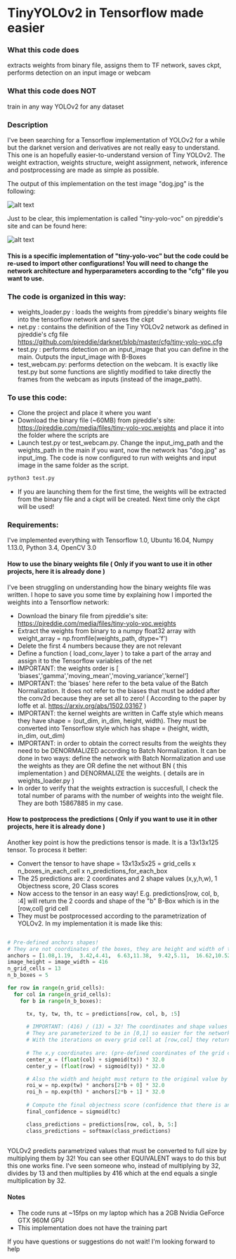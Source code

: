 # TinyYOLOv2 in Tensorflow made easier

### What this code does 
extracts weights from binary file, assigns them to TF network, saves ckpt, performs detection on an input image or webcam
### What this code does NOT
train in any way YOLOv2 for any dataset

### Description
I've been searching for a Tensorflow implementation of YOLOv2 for a while but the darknet version and derivatives are not really easy to understand. This one is an hopefully easier-to-understand version of Tiny YOLOv2. The weight extraction, weights structure, weight assignment, network, inference and postprocessing are made as simple as possible.

The output of this implementation on the test image "dog.jpg" is the following:

![alt text](https://github.com/simo23/tinyYOLOv2/blob/master/dog_output.jpg "YOLOv2 output")

Just to be clear, this implementation is called "tiny-yolo-voc" on pjreddie's site and can be found here:

![alt text](https://github.com/simo23/tinyYOLOv2/blob/master/pjsite.png "YOLOv2 site")

#### This is a specific implementation of "tiny-yolo-voc" but the code could be re-used to import other configurations! You will need to change the network architecture and hyperparameters according to the "cfg" file you want to use.

### The code is organized in this way:

- weights_loader.py : loads the weights from pjreddie's binary weights file into the tensorflow network and saves the ckpt
- net.py : contains the definition of the Tiny YOLOv2 network as defined in pjreddie's cfg file https://github.com/pjreddie/darknet/blob/master/cfg/tiny-yolo-voc.cfg
- test.py : performs detection on an input_image that you can define in the main. Outputs the input_image with B-Boxes
- test_webcam.py: performs detection on the webcam. It is exactly like test.py but some functions are slightly modified to take directly the frames from the webcam as inputs (instead of the image_path).

### To use this code:

- Clone the project and place it where you want
- Download the binary file (~60MB) from pjreddie's site: https://pjreddie.com/media/files/tiny-yolo-voc.weights and place it into the folder where the scripts are
- Launch test.py or test_webcam.py. Change the input_img_path and the weights_path in the main if you want, now the network has "dog.jpg" as input_img. The code is now configured to run with weights and input image in the same folder as the script.

```python
python3 test.py
```

- If you are launching them for the first time, the weights will be extracted from the binary file and a ckpt will be created. Next time only the ckpt will be used!

### Requirements:

I've implemented everything with Tensorflow 1.0, Ubuntu 16.04, Numpy 1.13.0, Python 3.4, OpenCV 3.0



#### How to use the binary weights file ( Only if you want to use it in other projects, here it is already done ) 

I've been struggling on understanding how the binary weights file was written. I hope to save you some time by explaining how I imported the weights into a Tensorflow network:

- Download the binary file from pjreddie's site: https://pjreddie.com/media/files/tiny-yolo-voc.weights 
- Extract the weights from binary to a numpy float32 array with  weight_array = np.fromfile(weights_path, dtype='f')
- Delete the first 4 numbers because they are not relevant
- Define a function ( load_conv_layer ) to take a part of the array and assign it to the Tensorflow variables of the net
- IMPORTANT: the weights order is [ 'biases','gamma','moving_mean','moving_variance','kernel'] 
- IMPORTANT: the 'biases' here refer to the beta value of the Batch Normalization. It does not refer to the biases that must be added after the conv2d because they are set all to zero! ( According to the paper by Ioffe et al. https://arxiv.org/abs/1502.03167 ) 
- IMPORTANT: the kernel weights are written in Caffe style which means they have shape = (out_dim, in_dim, height, width). They must be converted into Tensorflow style which has shape = (height, width, in_dim, out_dim)
- IMPORTANT: in order to obtain the correct results from the weights they need to be DENORMALIZED according to Batch Normalization. It can be done in two ways: define the network with Batch Normalization and use the weights as they are OR define the net without BN ( this implementation ) and DENORMALIZE the weights. ( details are in weights_loader.py )
- In order to verify that the weights extraction is succesfull, I check the total number of params with the number of weights into the weight file. They are both 15867885 in my case.

#### How to postprocess the predictions ( Only if you want to use it in other projects, here it is already done ) 

Another key point is how the predictions tensor is made. It is a 13x13x125 tensor. To process it better:

- Convert the tensor to have shape = 13x13x5x25 = grid_cells x n_boxes_in_each_cell x n_predictions_for_each_box
- The 25 predictions are: 2 coordinates and 2 shape values (x,y,h,w), 1 Objectness score, 20 Class scores
- Now access to the tensor in an easy way! E.g. predictions[row, col, b, :4] will return the 2 coords and shape of the "b" B-Box which is in the [row,col] grid cell
- They must be postprocessed according to the parametrization of YOLOv2. In my implementation it is made like this: 

```python

# Pre-defined anchors shapes!
# They are not coordinates of the boxes, they are height and width of the 5 anchors defined by YOLOv2
anchors = [1.08,1.19,  3.42,4.41,  6.63,11.38,  9.42,5.11,  16.62,10.52]
image_height = image_width = 416
n_grid_cells = 13
n_b_boxes = 5

for row in range(n_grid_cells):
  for col in range(n_grid_cells):
    for b in range(n_b_boxes):

      tx, ty, tw, th, tc = predictions[row, col, b, :5]
      
      # IMPORTANT: (416) / (13) = 32! The coordinates and shape values are parametrized w.r.t center of the grid cell
      # They are parameterized to be in [0,1] so easier for the network to predict and learn
      # With the iterations on every grid cell at [row,col] they return to their original positions
      
      # The x,y coordinates are: (pre-defined coordinates of the grid cell [row,col] + parametrized offset)*32 
      center_x = (float(col) + sigmoid(tx)) * 32.0
      center_y = (float(row) + sigmoid(ty)) * 32.0

      # Also the width and height must return to the original value by looking at the shape of the anchors
      roi_w = np.exp(tw) * anchors[2*b + 0] * 32.0
      roi_h = np.exp(th) * anchors[2*b + 1] * 32.0
      
      # Compute the final objectness score (confidence that there is an object in the B-Box) 
      final_confidence = sigmoid(tc)

      class_predictions = predictions[row, col, b, 5:]
      class_predictions = softmax(class_predictions)
      
```

YOLOv2 predicts parametrized values that must be converted to full size by multiplying them by 32! You can see other EQUIVALENT ways to do this but this one works fine. I've seen someone who, instead of multiplying by 32, divides by 13 and then multiplies by 416 which at the end equals a single multiplication by 32.


#### Notes

- The code runs at ~15fps on my laptop which has a 2GB Nvidia GeForce GTX 960M GPU
- This implementation does not have the training part

If you have questions or suggestions do not wait! I'm looking forward to help
